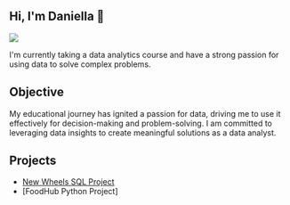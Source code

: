 ## Hi, I'm Daniella 👋
<a href="https://linkedin.com/in/dtorres23"><img src="https://img.shields.io/badge/-LinkedIn-0072b1?&style=for-the-badge&logo=linkedin&logoColor=white" /></a>


I'm currently taking a data analytics course and have a strong passion for using data to solve complex problems.

## Objective


My educational journey has ignited a passion for data, driving me to use it effectively for decision-making and problem-solving. I am committed to leveraging data insights to create meaningful solutions as a data analyst. 



## Projects
- [New Wheels SQL Project](https://github.com/dat769/SQLNewWheelsProject)
- [FoodHub Python Project]
